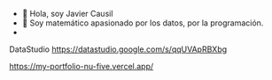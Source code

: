 - 👋 Hola, soy Javier Causil 
- 👀 Soy matemático apasionado por los datos, por la programación.
- 


DataStudio
https://datastudio.google.com/s/qqUVApRBXbg


https://my-portfolio-nu-five.vercel.app/
<!---
Causil/Causil is a ✨ special ✨ repository because its `README.md` (this file) appears on your GitHub profile.
You can click the Preview link to take a look at your changes.
--->
